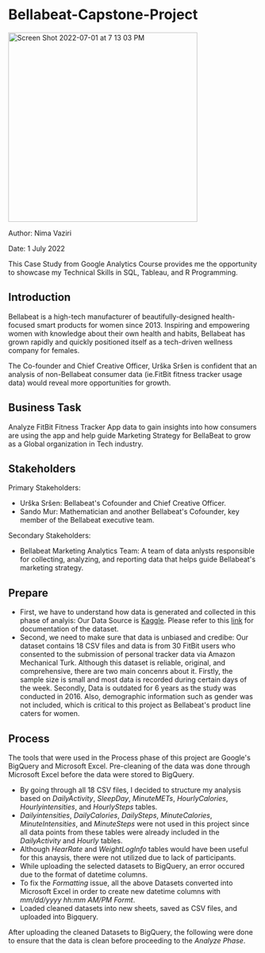 # Bellabeat-Capstone-Project
<img width="381" alt="Screen Shot 2022-07-01 at 7 13 03 PM" src="https://user-images.githubusercontent.com/108308205/176982981-5149a1b2-59c6-40fb-8403-cf757d4b0208.png">

Author: Nima Vaziri

Date: 1 July 2022

This Case Study from Google Analytics Course provides me the opportunity to showcase my Technical Skills in SQL, Tableau, and R Programming.

## Introduction

Bellabeat is a high-tech manufacturer of beautifully-designed health-focused smart products for women since 2013. Inspiring and empowering women with knowledge about their own health and habits, Bellabeat has grown rapidly and quickly positioned itself as a tech-driven wellness company for females.

The Co-founder and Chief Creative Officer, Urška Sršen is confident that an analysis of non-Bellabeat consumer data (ie.FitBit fitness tracker usage data) would reveal more opportunities for growth.


## Business Task

Analyze FitBit Fitness Tracker App data to gain insights into how consumers are using the app and help guide Marketing Strategy for BellaBeat to grow as a Global organization in Tech industry.

## Stakeholders

Primary Stakeholders:
* Urška Sršen: Bellabeat's Cofounder and Chief Creative Officer.
* Sando Mur: Mathematician and another Bellabeat's Cofounder, key member of the Bellabeat executive team.

Secondary Stakeholders:
* Bellabeat Marketing Analytics Team:  A team of data anlysts responsible for collecting, analyzing, and reporting data that helps guide Bellabeat's marketing strategy.

## Prepare

* First, we have to understand how data is generated and collected in this phase of analyis: Our Data Source is [Kaggle](https://www.kaggle.com/datasets/arashnic/fitbit). Please refer to this [link](https://www.fitabase.com/media/1930/fitabasedatadictionary102320.pdf) for documentation of the dataset.
* Second, we need to make sure that data is unbiased and credibe: Our dataset contains 18 CSV files and data is from 30 FitBit users who consented to the submission of personal tracker data via Amazon Mechanical Turk. Although this dataset is reliable, original, and comprehensive, there are two main concenrs about it. Firstly, the sample size is small and most data is recorded during certain days of the week. Secondly, Data is outdated for 6 years as the study was conducted in 2016. Also, demographic information such as gender was not included, which is critical to this project as Bellabeat's product line caters for women. 

## Process

The tools that were used in the Process phase of this project are Google's BigQuery and Microsoft Excel. Pre-cleaning of the data was done through Microsoft Excel before the data were stored to BigQuery. 
- By going through all 18 CSV files, I decided to structure my analysis based on *DailyActivity*, *SleepDay*, *MinuteMETs*, *HourlyCalories*, *Hourlyintensities*, and *HourlySteps* tables.
- *Dailyintensities*, *DailyCalories*, *DailySteps*, *MinuteCalories*, *MinuteIntensities*, and *MinuteSteps* were not used in this project since all data points from these tables were already included in the *DailyActivity* and *Hourly* tables.
- Although *HearRate* and *WeightLogInfo* tables would have been useful for this anaysis, there were not utilized due to lack of participants. 
- While uploading the selected datasets to BigQuery, an error occured due to the format of datetime columns. 
-  To fix the *Formatting* issue, all the above Datasets converted into Microsoft Excel in order to create new datetime columns with *mm/dd/yyyy hh:mm AM/PM Formt*. 
- Loaded cleaned datasets into new sheets, saved as CSV files, and uploaded into Bigquery.

After uploading the cleaned Datasets to BigQuery, the following were done to ensure that the data is clean before proceeding to the *Analyze Phase*.

